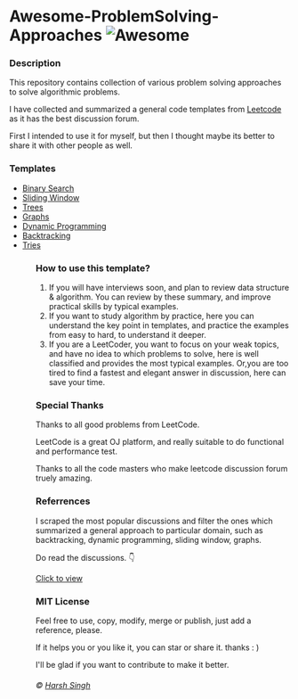# Awesome-ProblemSolving-Approaches ![Awesome](https://cdn.rawgit.com/sindresorhus/awesome/d7305f38d29fed78fa85652e3a63e154dd8e8829/media/badge.svg)


<h3>Description</h3>
<p>
This repository contains collection of various problem solving approaches to solve algorithmic problems.

I have collected and summarized a general code templates from <a href="https://leetcode.com">Leetcode</a> as it has the best discussion forum. 

First I intended to use it for myself, but then I thought maybe its better to share it with other people as well.
</p>

<h3>Templates</h3>
<ul>
  <li><a href="./Templates/BinarySearch.md">Binary Search</a></li>
  <li><a href="./Templates/SlidingWindow.md">Sliding Window</a></li>
  <li><a href="./Templates/Trees.md">Trees</a></li>
  <li><a href="./Templates/Graphs.md">Graphs</a></li>
  <li><a href="./Templates/DynamicProgramming.md">Dynamic Programming</a></li>
  <li><a href="./Templates/BinarySearch.md">Backtracking</a></li>
  <li><a href="./Templates/Tries.md">Tries</a></li>
<ul>

<h3>How to use this template?</h3>
<ol>
 <li>If you will have interviews soon, and plan to review data structure & algorithm. You can review by these summary, and improve practical skills by typical examples. </li> 
 <li>If you want to study algorithm by practice, here you can understand the key point in templates, and practice the examples from easy to hard, to understand it deeper.</li>
 <li>If you are a LeetCoder, you want to focus on your weak topics, and have no idea to which problems to solve, here is well classified and provides the most typical examples.     Or,you are too tired to find a fastest and elegant answer in discussion, here can save your time.</li> 
  </ol>

<h3>Special Thanks </h3>
<p>Thanks to all good problems from LeetCode.

 LeetCode is a great OJ platform, and really suitable to do functional and performance test.

Thanks to all the code masters who make leetcode discussion forum truely amazing.</p>

<h3>Referrences</h3>
<p> I scraped the most popular discussions and filter the ones which summarized a general approach to particular domain, such as backtracking, dynamic programming, sliding window, graphs.</p>

Do read the discussions. 👇
<p><a href="Referrences.md">Click to view</a></p> 

<h3>MIT License</h3>
<p>Feel free to use, copy, modify, merge or publish, just add a reference, please.</p>

<p>If it helps you or you like it, you can star or share it. thanks : )</p>

<p>I'll be glad if you want to contribute to make it better.</p>

<h6>© <a href="https://github.com/Harshsngh07">Harsh Singh</a></h6>
